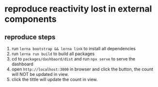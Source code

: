 # reproduce reactivity lost in external components

## reproduce steps
1. run `lerna bootstrap && lerna link` to install all dependencies
2. run `lerna run build` to build all packages
3. cd to `packages/dashbaord/dist` and run `npx serve` to serve the dashboard
4. open `http://localhost:3000` in browser and click the button, the count will NOT be updated in view.
5. click the tittle will update the count in view.

